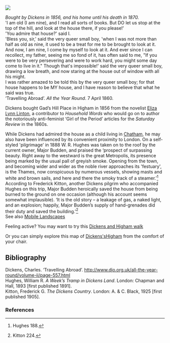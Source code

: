 <a href="https://dev.visual-essays.app"><img src="https://dev-visual-essays.netlify.app/images/ve-button.png"></a>
<param ve-config title="Gad's Hill, Higham" author="Ken Moffat and Carolyn Oulton" layout="vtl">

<param title="Rochester" eid="Q507517">

*Bought by Dickens in 1856, and his home until his death in 1870.*   
'I am old (I am nine), and I read all sorts of books. But DO let us stop at the top of the hill, and look at the house there, if you please!'   
'You admire that house?' said I.   
'Bless you, sir,' said the very queer small boy, 'when I was not more than half as old as nine, it used to be a treat for me to be brought to look at it. And now, I am nine, I come by myself to look at it. And ever since I can recollect, my father, seeing me so fond of it, has often said to me, "If you were to be very persevering and were to work hard, you might some day come to live in it." Though that's impossible!' said the very queer small boy, drawing a low breath, and now staring at the house out of window with all his might.   
I was rather amazed to be told this by the very queer small boy; for that house happens to be MY house, and I have reason to believe that what he said was true.   
‘Travelling Abroad’. _All the Year Round_. 7 April 1860.   
<param ve-image url="images/Gadsgroundplan.JPG" label="Gads southview" attribution="©The British Library Board Maps CC.5.C.2. Plate 2">

Dickens bought Gad’s Hill Place in Higham in 1856 from the novelist [Eliza Lynn Linton](/19c/19c-lynn-linton-biography), a contributor to _Household Words_ who would go on to author the notoriously anti-feminist ‘Girl of the Period’ articles for the _Saturday Review_ in the 1860s. 
<param ve-image url="https://stor.artstor.org/stor/5c3cfffa-911e-44cf-ab35-28b94bf80418" label="Gads Hill" attribution="Benjamin Mortley">

While Dickens had admired the house as a child living in [Chatham](/dickens/dickens-chatham), he may also have been influenced by its convenient proximity to London. On a self-styled 'pilgrimage' in 1888 W. R. Hughes was taken on to the roof by the current owner, Major Budden, and praised the ‘prospect of surpassing beauty. Right away to the westward is the great Metropolis, its presence being marked by the usual pall of greyish smoke. Opening from the town, and becoming wider and wider as the noble river approaches its 'festuary', is the Thames, now conspicuous by numerous vessels, showing masts and white and brown sails, and here and there the smoky track of a steamer.’[^ref1] According to Frederick Kitton, another Dickens pilgrim who accompanied Hughes on this trip, Major Budden heroically saved the house from being burned to the ground on one occasion (although his account seems somewhat implausible). ‘It is the old story – a leakage of gas, a naked light, and an explosion; happily, Major Budden’s supply of hand-grenades did their duty and saved the building.’[^ref2]   
See also [Mobile Landscapes](/dickens/mobile-landscapes)   
<param ve-image url="https://upload.wikimedia.org/wikipedia/commons/6/60/Engraving_of_Dickens_at_Gad%27s_Hill%2C_Samuel_Hollyer.png" label="Dickens at Gad's Hill" attribution="Samuel Hollyer, Public domain, via Wikimedia Commons">

Feeling active? You may want to try this [Dickens and Higham walk](https://explorekent.org/activities/charles-dickens-and-higham-walk/)
<param ve-image url="images/Gadsplan.JPG" label="Gads plan" attribution="©The British Library Board Maps CC.5.C.2. Plate 1">

Or you can simply explore this map of [Dickens'sHigham](https://www.charlesdickenspage.com/charles-dickens-higham-map.html) from the comfort of your chair.

## Bibliography
Dickens, Charles. ‘Travelling Abroad’. http://www.djo.org.uk/all-the-year-round/volume-ii/page-557.html   
Hughes, William R. _A Week’s Tramp in Dickens Land_. London: Chapman and Hall, 1893 [first published 1891].   
Kitton, Frederick G. _The Dickens Country_. London: A. & C. Black, 1925 [first published 1905].   

### References

[^ref1]: Hughes 188.
[^ref2]: Kitton 224.
